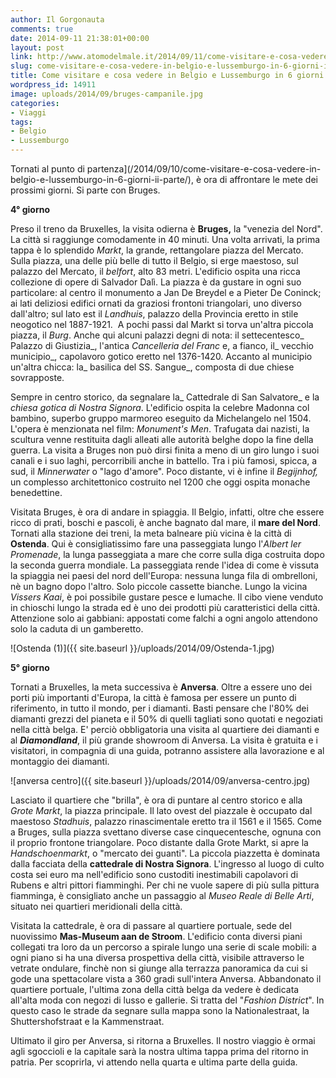 ```yaml
---
author: Il Gorgonauta
comments: true
date: 2014-09-11 21:38:01+00:00
layout: post
link: http://www.atomodelmale.it/2014/09/11/come-visitare-e-cosa-vedere-in-belgio-e-lussemburgo-in-6-giorni-iii-parte-2/
slug: come-visitare-e-cosa-vedere-in-belgio-e-lussemburgo-in-6-giorni-iii-parte-2
title: Come visitare e cosa vedere in Belgio e Lussemburgo in 6 giorni (III parte)
wordpress_id: 14911
image: uploads/2014/09/bruges-campanile.jpg
categories:
- Viaggi
tags:
- Belgio
- Lussemburgo
---
```



Tornati al punto di partenza](/2014/09/10/come-visitare-e-cosa-vedere-in-belgio-e-lussemburgo-in-6-giorni-ii-parte/), è ora di affrontare le mete dei prossimi giorni. Si parte con Bruges.

**4° giorno**

Preso il treno da Bruxelles, la visita odierna è **Bruges,** la "venezia del Nord". La città si raggiunge comodamente in 40 minuti. Una volta arrivati, la prima tappa è lo splendido _Markt_, la grande, rettangolare piazza del Mercato. Sulla piazza, una delle più belle di tutto il Belgio, si erge maestoso, sul palazzo del Mercato, il _belfort_, alto 83 metri. L'edificio ospita una ricca collezione di opere di Salvador Dalì. La piazza è da gustare in ogni suo particolare: al centro il monumento a Jan De Breydel e a Pieter De Coninck; ai lati deliziosi edifici ornati da graziosi frontoni triangolari, uno diverso dall'altro; sul lato est il _Landhuis_, palazzo della Provincia eretto in stile neogotico nel 1887-1921.  A pochi passi dal Markt si torva un'altra piccola piazza, il _Burg_. Anche qui alcuni palazzi degni di nota: il settecentesco_ Palazzo di Giustizia_, l'antica _Cancelleria del Franc_ e, a fianco, il_ vecchio municipio_, capolavoro gotico eretto nel 1376-1420. Accanto al municipio un'altra chicca: la_ basilica del SS. Sangue_, composta di due chiese sovrapposte.

Sempre in centro storico, da segnalare la_ Cattedrale di San Salvatore_ e la _chiesa gotica di Nostra Signora_. L'edificio ospita la celebre Madonna col bambino, superbo gruppo marmoreo eseguito da Michelangelo nel 1504. L'opera è menzionata nel film: _Monument's Men_. Trafugata dai nazisti, la scultura venne restituita dagli alleati alle autorità belghe dopo la fine della guerra. La visita a Bruges non può dirsi finita a meno di un giro lungo i suoi canali e i suo laghi, percorribili anche in battello. Tra i più famosi, spicca, a sud, il _Minnerwater_ o "lago d'amore". Poco distante, vi è infine il _Begijnhof,_ un complesso architettonico costruito nel 1200 che oggi ospita monache benedettine.

Visitata Bruges, è ora di andare in spiaggia. Il Belgio, infatti, oltre che essere ricco di prati, boschi e pascoli, è anche bagnato dal mare, il **mare del Nord**. Tornati alla stazione dei treni, la meta balneare più vicina è la città di **Ostenda**. Qui è consigliatissimo fare una passeggiata lungo l'_Albert ler Promenade_, la lunga passeggiata a mare che corre sulla diga costruita dopo la seconda guerra mondiale. La passeggiata rende l'idea di come è vissuta la spiaggia nei paesi del nord dell'Europa: nessuna lunga fila di ombrelloni, nè un bagno dopo l'altro. Solo piccole cassette bianche. Lungo la vicina _Vissers Kaai_, è poi possibile gustare pesce e lumache. Il cibo viene venduto in chioschi lungo la strada ed è uno dei prodotti più caratteristici della città. Attenzione solo ai gabbiani: appostati come falchi a ogni angolo attendono solo la caduta di un gamberetto.

![Ostenda (1)]({{ site.baseurl }}/uploads/2014/09/Ostenda-1.jpg)

**5° giorno**

Tornati a Bruxelles, la meta successiva è **Anversa**. Oltre a essere uno dei porti più importanti d'Europa, la città è famosa per essere un punto di riferimento, in tutto il mondo, per i diamanti. Basti pensare che l'80% dei diamanti grezzi del pianeta e il 50% di quelli tagliati sono quotati e negoziati nella città belga. E' perciò obbligatoria una visita al quartiere dei diamanti e al **_Diamondland_**, il più grande showroom di Anversa. La visita è gratuita e i visitatori, in compagnia di una guida, potranno assistere alla lavorazione e al montaggio dei diamanti.

![anversa centro]({{ site.baseurl }}/uploads/2014/09/anversa-centro.jpg)

Lasciato il quartiere che "brilla", è ora di puntare al centro storico e alla _Grote Markt_, la piazza principale. Il lato ovest del piazzale è occupato dal maestoso _Stadhuis_, palazzo rinascimentale eretto tra il 1561 e il 1565. Come a Bruges, sulla piazza svettano diverse case cinquecentesche, ognuna con il proprio frontone triangolare. Poco distante dalla Grote Markt, si apre la _Handschoenmarkt_, o "mercato dei guanti". La piccola piazzetta è dominata dalla facciata della **cattedrale di Nostra Signora**. L'ingresso al luogo di culto costa sei euro ma nell'edificio sono custoditi inestimabili capolavori di Rubens e altri pittori fiamminghi. Per chi ne vuole sapere di più sulla pittura fiamminga, è consigliato anche un passaggio al _Museo Reale di Belle Arti_, situato nei quartieri meridionali della città.

Visitata la cattedrale, è ora di passare al quartiere portuale, sede del nuovissimo **Mas-Museum aan de Stroom**. L'edificio conta diversi piani collegati tra loro da un percorso a spirale lungo una serie di scale mobili: a ogni piano si ha una diversa prospettiva della città, visibile attraverso le vetrate ondulare, finchè non si giunge alla terrazza panoramica da cui si gode una spettacolare vista a 360 gradi sull'intera Anversa. Abbandonato il quartiere portuale, l'ultima zona della città belga da vedere è dedicata all'alta moda con negozi di lusso e gallerie. Si tratta del "_Fashion District_". In questo caso le strade da segnare sulla mappa sono la Nationalestraat, la Shuttershofstraat e la Kammenstraat.

Ultimato il giro per Anversa, si ritorna a Bruxelles. Il nostro viaggio è ormai agli sgoccioli e la capitale sarà la nostra ultima tappa prima del ritorno in patria. Per scoprirla, vi attendo nella quarta e ultima parte della guida.
